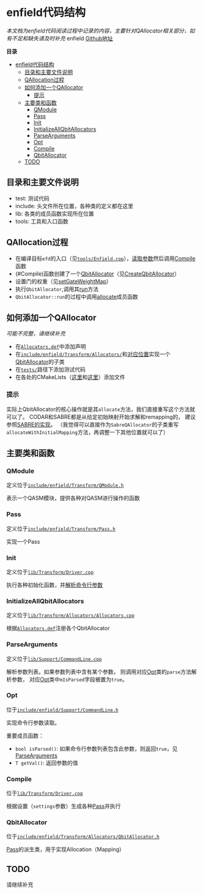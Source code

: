 # enfield代码结构

*本文档为enfield代码阅读过程中记录的内容，主要针对QAllocator相关部分，如有不足和缺失请及时补充*
enfield [Github地址](https://github.com/ysiraichi/enfield)

**目录**
- [enfield代码结构](#enfield%e4%bb%a3%e7%a0%81%e7%bb%93%e6%9e%84)
  - [目录和主要文件说明](#%e7%9b%ae%e5%bd%95%e5%92%8c%e4%b8%bb%e8%a6%81%e6%96%87%e4%bb%b6%e8%af%b4%e6%98%8e)
  - [QAllocation过程](#qallocation%e8%bf%87%e7%a8%8b)
  - [如何添加一个QAllocator](#%e5%a6%82%e4%bd%95%e6%b7%bb%e5%8a%a0%e4%b8%80%e4%b8%aaqallocator)
    - [提示](#%e6%8f%90%e7%a4%ba)
  - [主要类和函数](#%e4%b8%bb%e8%a6%81%e7%b1%bb%e5%92%8c%e5%87%bd%e6%95%b0)
    - [QModule](#qmodule)
    - [Pass](#pass)
    - [Init](#init)
    - [InitializeAllQbitAllocators](#initializeallqbitallocators)
    - [ParseArguments](#parsearguments)
    - [Opt](#opt)
    - [Compile](#compile)
    - [QbitAllocator](#qbitallocator)
  - [TODO](#todo)

## 目录和主要文件说明

- test: 测试代码
- include: 头文件所在位置，各种类的定义都在这里
- lib: 各类的成员函数实现所在位置
- tools: 工具和入口函数

## QAllocation过程

- 在编译目标`efd`的入口（见[`tools/Enfield.cpp`](tools/Enfield.cpp)），[读取参数](#ParseArguments)然后调用[Compile](#Compile)函数
- (#Compile)函数创建了一个[QbitAllocator](#QbitAllocator)（见[CreateQbitAllocator](#CreateQbitAllocator)）
- 设置门的权重（见[setGateWeightMap](#TODO)）
- 执行`QbitAllocator`,调用其[run](#TODO)方法
- `QbitAllocator::run`的过程中调用[allocate](#TODO)成员函数

## 如何添加一个QAllocator

*可能不完整，请继续补充*

- 在[`Allocators.def`](include/enfield/Transform/Allocators/Allocators.def)中添加声明
- 在[`include/enfield/Transform/Allocators/`](include/enfield/Transform/Allocators/)和[对应位置](lib/Transform/Allocators/)实现一个[QbitAllocator](#QbitAllocator)的子类
- 在[`tests/`](tests/)路径下添加测试代码
- 在各处的CMakeLists（[这里](lib/Transform/Allocators/CMakeLists.txt)和[这里](tests/CMakeLists.txt)）添加文件

### 提示

实际上QbitAllocator的核心操作就是其`allocate`方法，我们直接重写这个方法就可以了。
CODAR和SABRE都是从给定初始映射开始求解和remapping的，
建议参照[SABRE的实现](lib/Transform/Allocators/SabreQAllocator.cpp)。
（我觉得可以直接作为`SabreQAllocator`的子类重写`allocateWithInitialMapping`方法，再调整一下其他位置就可以了）

## 主要类和函数

### QModule

定义位于[`include/enfield/Transform/QModule.h`](include/enfield/Transform/QModule.h)

表示一个QASM模块，提供各种对QASM进行操作的函数

### Pass

定义位于[`include/enfield/Transform/Pass.h`](include/enfield/Transform/Pass.h)

实现一个Pass

### Init

定义位于[`lib/Transform/Driver.cpp`](lib/Transform/Driver.cpp)

执行各种初始化函数，并[解析命令行参数](#ParseArguments)

### InitializeAllQbitAllocators

定义位于[`lib/Transform/Allocators/Allocators.cpp`](lib/Transform/Allocators/Allocators.cpp)

根据[`Allocators.def`](include/enfield/Transform/Allocators/Allocators.def)注册各个QbitAllocator

### ParseArguments

定义位于[`lib/Support/CommandLine.cpp`](lib/Support/CommandLine.cpp)

解析参数列表。如果参数列表中含有某个参数，
则调用对应[Opt](#Opt)类的`parse`方法解析参数，
对应[Opt](#Opt)类中`mIsParsed`字段被置为`true`。

### Opt

位于[`include/enfield/Support/CommandLine.h`](include/enfield/Support/CommandLine.h)

实现命令行参数读取。

重要成员函数：

- `bool isParsed()`: 如果命令行参数列表包含此参数，则返回`true`，见[ParseArguments](#ParseArguments)
- `T getVal()`: 返回参数的值

### Compile

位于[`lib/Transform/Driver.cpp`](lib/Transform/Driver.cpp)

根据设置（`settings`参数）生成各种[Pass](#Pass)并执行

### QbitAllocator

位于[`include/enfield/Transform/Allocators/QbitAllocator.h`](include/enfield/Transform/Allocators/QbitAllocator.h)

[Pass](#Pass)的派生类，用于实现Allocation（Mapping）




## TODO

请继续补充